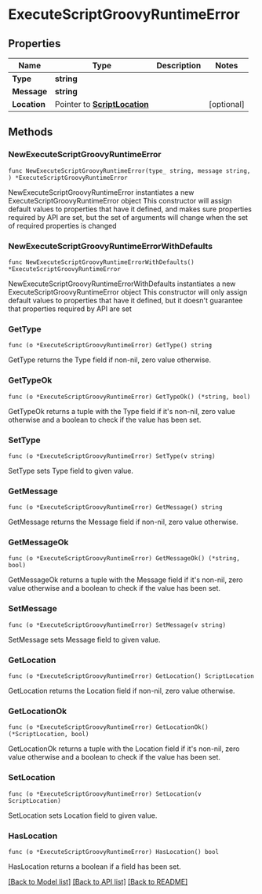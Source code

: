 # ExecuteScriptGroovyRuntimeError

## Properties

Name | Type | Description | Notes
------------ | ------------- | ------------- | -------------
**Type** | **string** |  | 
**Message** | **string** |  | 
**Location** | Pointer to [**ScriptLocation**](ScriptLocation.md) |  | [optional] 

## Methods

### NewExecuteScriptGroovyRuntimeError

`func NewExecuteScriptGroovyRuntimeError(type_ string, message string, ) *ExecuteScriptGroovyRuntimeError`

NewExecuteScriptGroovyRuntimeError instantiates a new ExecuteScriptGroovyRuntimeError object
This constructor will assign default values to properties that have it defined,
and makes sure properties required by API are set, but the set of arguments
will change when the set of required properties is changed

### NewExecuteScriptGroovyRuntimeErrorWithDefaults

`func NewExecuteScriptGroovyRuntimeErrorWithDefaults() *ExecuteScriptGroovyRuntimeError`

NewExecuteScriptGroovyRuntimeErrorWithDefaults instantiates a new ExecuteScriptGroovyRuntimeError object
This constructor will only assign default values to properties that have it defined,
but it doesn't guarantee that properties required by API are set

### GetType

`func (o *ExecuteScriptGroovyRuntimeError) GetType() string`

GetType returns the Type field if non-nil, zero value otherwise.

### GetTypeOk

`func (o *ExecuteScriptGroovyRuntimeError) GetTypeOk() (*string, bool)`

GetTypeOk returns a tuple with the Type field if it's non-nil, zero value otherwise
and a boolean to check if the value has been set.

### SetType

`func (o *ExecuteScriptGroovyRuntimeError) SetType(v string)`

SetType sets Type field to given value.


### GetMessage

`func (o *ExecuteScriptGroovyRuntimeError) GetMessage() string`

GetMessage returns the Message field if non-nil, zero value otherwise.

### GetMessageOk

`func (o *ExecuteScriptGroovyRuntimeError) GetMessageOk() (*string, bool)`

GetMessageOk returns a tuple with the Message field if it's non-nil, zero value otherwise
and a boolean to check if the value has been set.

### SetMessage

`func (o *ExecuteScriptGroovyRuntimeError) SetMessage(v string)`

SetMessage sets Message field to given value.


### GetLocation

`func (o *ExecuteScriptGroovyRuntimeError) GetLocation() ScriptLocation`

GetLocation returns the Location field if non-nil, zero value otherwise.

### GetLocationOk

`func (o *ExecuteScriptGroovyRuntimeError) GetLocationOk() (*ScriptLocation, bool)`

GetLocationOk returns a tuple with the Location field if it's non-nil, zero value otherwise
and a boolean to check if the value has been set.

### SetLocation

`func (o *ExecuteScriptGroovyRuntimeError) SetLocation(v ScriptLocation)`

SetLocation sets Location field to given value.

### HasLocation

`func (o *ExecuteScriptGroovyRuntimeError) HasLocation() bool`

HasLocation returns a boolean if a field has been set.


[[Back to Model list]](../README.md#documentation-for-models) [[Back to API list]](../README.md#documentation-for-api-endpoints) [[Back to README]](../README.md)


